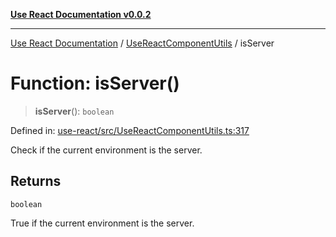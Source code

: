 [**Use React Documentation v0.0.2**](../../README.md)

***

[Use React Documentation](../../modules.md) / [UseReactComponentUtils](../README.md) / isServer

# Function: isServer()

> **isServer**(): `boolean`

Defined in: [use-react/src/UseReactComponentUtils.ts:317](https://github.com/stonemjs/use-react/blob/27c0c592da81eceb639bfca4a4a8f24a448ad89c/src/UseReactComponentUtils.ts#L317)

Check if the current environment is the server.

## Returns

`boolean`

True if the current environment is the server.
